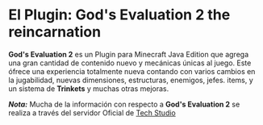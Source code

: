 # El Plugin: God's Evaluation 2 the reincarnation

**God's Evaluation 2** es un Plugin para Minecraft Java Edition que agrega una gran cantidad de contenido nuevo y mecánicas únicas al juego. Este ófrece una experiencia totalmente nueva contando con varios cambios en la jugabilidad, nuevas dimensiones, estructuras, enemigos, jefes. items, y un sistema de **Trinkets** y muchas otras mejoras.

_**Nota:**_ Mucha de la información con respecto a **God's Evaluation 2** se realiza a través del servidor Oficial de [Tech Studio](https://discord.gg/evnC7drvXz)
